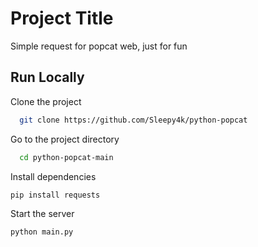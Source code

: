 # Project Title

Simple request for popcat web, just for fun

## Run Locally  

Clone the project

~~~bash  
  git clone https://github.com/Sleepy4k/python-popcat
~~~

Go to the project directory  

~~~bash  
  cd python-popcat-main
~~~

Install dependencies  

~~~bash  
pip install requests
~~~

Start the server  

~~~bash  
python main.py
~~~
